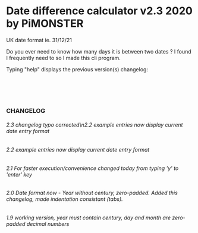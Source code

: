 # Date difference calculator v2.3 2020 by PiMONSTER

UK date format ie. 31/12/21


Do you ever need to know how many days it is between two dates ?
I found I frequently need to so I made this cli program.



Typing "help" displays the previous version(s) changelog:
```





```


### CHANGELOG

###### 2.3 changelog typo corrected\n2.2 example entries now display current date entry format
###### 2.2 example entries now display current date entry format
###### 2.1 For faster execution/convenience changed today from typing 'y' to 'enter' key
###### 2.0 Date format now - Year without century, zero-padded. Added this changelog, made indentation consistant (tabs).
###### 1.9 working version, year must contain century, day and month are zero-padded decimal numbers

